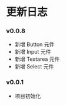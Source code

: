 # 更新日志

### v0.0.8

- 新增 Button 元件
- 新增 Input 元件
- 新增 Textarea 元件
- 新增 Select 元件

### v0.0.1

- 项目初始化
